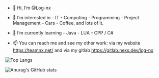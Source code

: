 - 👋 Hi, I’m @Log-nx
- 👀 I’m interested in
      - IT - Computing
      - Programming
      - Project Management
      - Cars
      - Coffee, and lots of it.
      
- 🌱 I’m currently learning
      - Java
      - LUA
      - CPP / C#
      
- 📫 You can reach me and see my other work:
      via my website https://teamnx.net/
       and via my gitlab https://gitlab.nexs.dev/log-nx
  
![Top Langs](https://github-readme-stats-rho-rust-24.vercel.app/api/top-langs/?username=log-nx&layout=compact)
  
![Anurag's GitHub stats](https://github-readme-stats-rho-rust-24.vercel.app/api?username=log-nx&show_icons=true&theme=radical)

<!---
Log-nx/Log-nx is a ✨ special ✨ repository because its `README.md` (this file) appears on your GitHub profile.
You can click the Preview link to take a look at your changes.
--->
